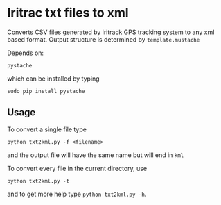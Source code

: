 Iritrac txt files to xml
========================

Converts CSV files generated by iritrack GPS tracking system to any xml based format. 
Output structure is determined by `template.mustache`

Depends on:

	pystache

which can be installed by typing 

	sudo pip install pystache

Usage
-----

To convert a single file type

	python txt2kml.py -f <filename>
 
 and the output file will have the same name but will end in `kml`

 To convert every file in the current directory, use

	python txt2kml.py -t

and to get more help type `python txt2kml.py -h`.



